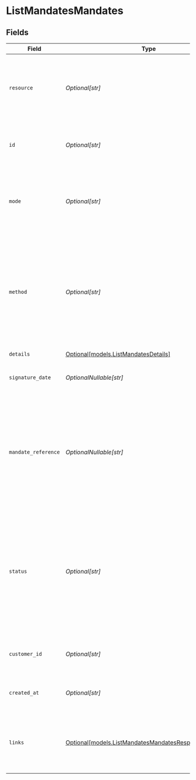 # ListMandatesMandates


## Fields

| Field                                                                                                                                                                                                                         | Type                                                                                                                                                                                                                          | Required                                                                                                                                                                                                                      | Description                                                                                                                                                                                                                   | Example                                                                                                                                                                                                                       |
| ----------------------------------------------------------------------------------------------------------------------------------------------------------------------------------------------------------------------------- | ----------------------------------------------------------------------------------------------------------------------------------------------------------------------------------------------------------------------------- | ----------------------------------------------------------------------------------------------------------------------------------------------------------------------------------------------------------------------------- | ----------------------------------------------------------------------------------------------------------------------------------------------------------------------------------------------------------------------------- | ----------------------------------------------------------------------------------------------------------------------------------------------------------------------------------------------------------------------------- |
| `resource`                                                                                                                                                                                                                    | *Optional[str]*                                                                                                                                                                                                               | :heavy_minus_sign:                                                                                                                                                                                                            | Indicates the response contains a mandate object. Will always contain the string `mandate` for this endpoint.                                                                                                                 |                                                                                                                                                                                                                               |
| `id`                                                                                                                                                                                                                          | *Optional[str]*                                                                                                                                                                                                               | :heavy_minus_sign:                                                                                                                                                                                                            | The identifier uniquely referring to this mandate. Example: `mdt_pWUnw6pkBN`.                                                                                                                                                 | mdt_5B8cwPMGnU                                                                                                                                                                                                                |
| `mode`                                                                                                                                                                                                                        | *Optional[str]*                                                                                                                                                                                                               | :heavy_minus_sign:                                                                                                                                                                                                            | Whether this entity was created in live mode or in test mode.<br/><br/>Possible values: `live` `test`                                                                                                                         | live                                                                                                                                                                                                                          |
| `method`                                                                                                                                                                                                                      | *Optional[str]*                                                                                                                                                                                                               | :heavy_minus_sign:                                                                                                                                                                                                            | Payment method of the mandate.<br/><br/>SEPA Direct Debit and PayPal mandates can be created directly.<br/><br/>Possible values: `creditcard` `directdebit` `paypal`                                                          | directdebit                                                                                                                                                                                                                   |
| `details`                                                                                                                                                                                                                     | [Optional[models.ListMandatesDetails]](../models/listmandatesdetails.md)                                                                                                                                                      | :heavy_minus_sign:                                                                                                                                                                                                            | N/A                                                                                                                                                                                                                           |                                                                                                                                                                                                                               |
| `signature_date`                                                                                                                                                                                                              | *OptionalNullable[str]*                                                                                                                                                                                                       | :heavy_minus_sign:                                                                                                                                                                                                            | The date when the mandate was signed in `YYYY-MM-DD` format.                                                                                                                                                                  | 2025-01-01                                                                                                                                                                                                                    |
| `mandate_reference`                                                                                                                                                                                                           | *OptionalNullable[str]*                                                                                                                                                                                                       | :heavy_minus_sign:                                                                                                                                                                                                            | A custom mandate reference. For SEPA Direct Debit, it is vital to provide a unique reference. Some banks will decline Direct Debit payments if the mandate reference is not unique.                                           | ID-1023892                                                                                                                                                                                                                    |
| `status`                                                                                                                                                                                                                      | *Optional[str]*                                                                                                                                                                                                               | :heavy_minus_sign:                                                                                                                                                                                                            | The status of the mandate. A status can be `pending` for mandates when the first payment is not yet finalized, or when we did not received the IBAN yet from the first payment.<br/><br/>Possible values: `valid` `pending` `invalid` | valid                                                                                                                                                                                                                         |
| `customer_id`                                                                                                                                                                                                                 | *Optional[str]*                                                                                                                                                                                                               | :heavy_minus_sign:                                                                                                                                                                                                            | The identifier referring to the [customer](get-customer) this mandate was linked to.                                                                                                                                          | cst_5B8cwPMGnU                                                                                                                                                                                                                |
| `created_at`                                                                                                                                                                                                                  | *Optional[str]*                                                                                                                                                                                                               | :heavy_minus_sign:                                                                                                                                                                                                            | The entity's date and time of creation, in [ISO 8601](https://en.wikipedia.org/wiki/ISO_8601) format.                                                                                                                         | 2024-03-20T09:13:37.0Z                                                                                                                                                                                                        |
| `links`                                                                                                                                                                                                                       | [Optional[models.ListMandatesMandatesResponse200Links]](../models/listmandatesmandatesresponse200links.md)                                                                                                                    | :heavy_minus_sign:                                                                                                                                                                                                            | An object with several relevant URLs. Every URL object will contain an `href` and a `type` field.                                                                                                                             |                                                                                                                                                                                                                               |